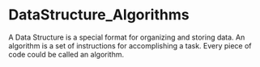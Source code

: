 # DataStructure_Algorithms
 A Data Structure is a
special format for organizing and storing data.
An algorithm is a set of instructions for accomplishing a task. Every
piece of code could be called an algorithm.
